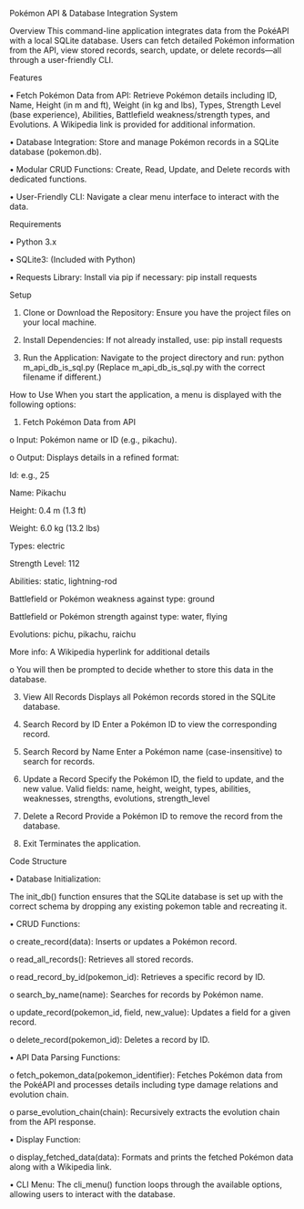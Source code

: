 Pokémon API & Database Integration System


Overview
This command-line application integrates data from the PokéAPI with a local SQLite database. Users can fetch detailed Pokémon information from the API, view stored records, search, update, or delete records—all through a user-friendly CLI.



Features

•	Fetch Pokémon Data from API:
Retrieve Pokémon details including ID, Name, Height (in m and ft), Weight (in kg and lbs), Types, Strength Level (base experience), Abilities, Battlefield weakness/strength types, and Evolutions. A Wikipedia link is provided for additional information.

•	Database Integration:
Store and manage Pokémon records in a SQLite database (pokemon.db).

•	Modular CRUD Functions:
Create, Read, Update, and Delete records with dedicated functions.


•	User-Friendly CLI:
Navigate a clear menu interface to interact with the data.



Requirements

•	Python 3.x

•	SQLite3: (Included with Python)

•	Requests Library:
Install via pip if necessary:
pip install requests


Setup

1.	Clone or Download the Repository:
Ensure you have the project files on your local machine.

2.	Install Dependencies:
If not already installed, use:
pip install requests

3.	Run the Application:
Navigate to the project directory and run:
python m_api_db_is_sql.py
(Replace m_api_db_is_sql.py with the correct filename if different.)



How to Use
When you start the application, a menu is displayed with the following options:


1.	Fetch Pokémon Data from API
   
o	Input: Pokémon name or ID (e.g., pikachu).

o	Output: Displays details in a refined format:
  
  Id: e.g., 25
  
  Name: Pikachu
  
  Height: 0.4 m (1.3 ft)
  
  Weight: 6.0 kg (13.2 lbs)
  
  Types: electric
  
  Strength Level: 112
  
  Abilities: static, lightning-rod
  
  Battlefield or Pokémon weakness against type: ground
  
  Battlefield or Pokémon strength against type: water, flying
  
  Evolutions: pichu, pikachu, raichu
  
  More info: A Wikipedia hyperlink for additional details
  
o	You will then be prompted to decide whether to store this data in the database.

3.	View All Records
Displays all Pokémon records stored in the SQLite database.

4.	Search Record by ID
Enter a Pokémon ID to view the corresponding record.

5.	Search Record by Name
Enter a Pokémon name (case-insensitive) to search for records.

6.	Update a Record
Specify the Pokémon ID, the field to update, and the new value.
Valid fields: name, height, weight, types, abilities, weaknesses, strengths, evolutions, strength_level

7.	Delete a Record
Provide a Pokémon ID to remove the record from the database.

8.	Exit
Terminates the application.



Code Structure

•	Database Initialization:

The init_db() function ensures that the SQLite database is set up with the correct schema by dropping any existing pokemon table and recreating it.

•	CRUD Functions:

o	create_record(data): 
Inserts or updates a Pokémon record.

o	read_all_records(): 
Retrieves all stored records.

o	read_record_by_id(pokemon_id): 
Retrieves a specific record by ID.

o	search_by_name(name): 
Searches for records by Pokémon name.

o	update_record(pokemon_id, field, new_value): 
Updates a field for a given record.

o	delete_record(pokemon_id): 
Deletes a record by ID.

•	API Data Parsing Functions:

o	fetch_pokemon_data(pokemon_identifier): 
Fetches Pokémon data from the PokéAPI and processes details including type damage relations and evolution chain.

o	parse_evolution_chain(chain): 
Recursively extracts the evolution chain from the API response.

•	Display Function:

o	display_fetched_data(data): 
Formats and prints the fetched Pokémon data along with a Wikipedia link.

•	CLI Menu:
The cli_menu() function loops through the available options, allowing users to interact with the database.

